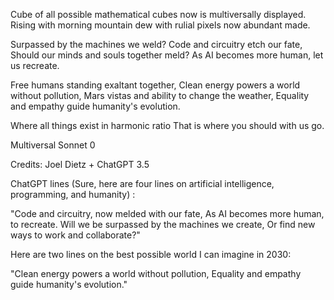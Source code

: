 

Cube of all possible mathematical cubes 
now is multiversally displayed.
Rising with morning mountain dew
with rulial pixels now abundant made.

Surpassed by the machines we weld?
Code and circuitry etch our fate,
Should our minds and souls together meld?
As AI becomes more human, let us recreate.

Free humans standing exaltant together, 
Clean energy powers a world without pollution,
Mars vistas and ability to change the weather, 
Equality and empathy guide humanity's evolution.

Where all things exist in harmonic ratio 
That is where you should with us go. 


Multiversal Sonnet 0


Credits: Joel Dietz + ChatGPT 3.5




ChatGPT lines (Sure, here are four lines on artificial intelligence, programming, and humanity) :

"Code and circuitry, now melded with our fate,
As AI becomes more human, to recreate.
Will we be surpassed by the machines we create,
Or find new ways to work and collaborate?"

Here are two lines on the best possible world I can imagine in 2030:

"Clean energy powers a world without pollution,
Equality and empathy guide humanity's evolution."






